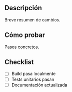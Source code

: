 ## Descripción
Breve resumen de cambios.

## Cómo probar
Pasos concretos.

## Checklist
- [ ] Build pasa localmente
- [ ] Tests unitarios pasan
- [ ] Documentación actualizada
